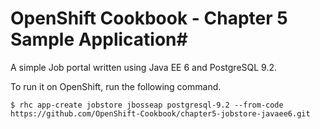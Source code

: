 # OpenShift Cookbook - Chapter 5 Sample Application#

A simple Job portal written using Java EE 6 and PostgreSQL 9.2.

To run it on OpenShift, run the following command.

```
$ rhc app-create jobstore jbosseap postgresql-9.2 --from-code https://github.com/OpenShift-Cookbook/chapter5-jobstore-javaee6.git
```